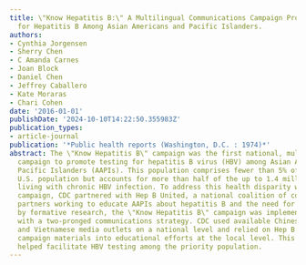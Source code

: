 ```yaml
---
title: \"Know Hepatitis B:\" A Multilingual Communications Campaign Promoting Testing
  for Hepatitis B Among Asian Americans and Pacific Islanders.
authors:
- Cynthia Jorgensen
- Sherry Chen
- C Amanda Carnes
- Joan Block
- Daniel Chen
- Jeffrey Caballero
- Kate Moraras
- Chari Cohen
date: '2016-01-01'
publishDate: '2024-10-10T14:22:50.355983Z'
publication_types:
- article-journal
publication: '*Public health reports (Washington, D.C. : 1974)*'
abstract: The \"Know Hepatitis B\" campaign was the first national, multilingual communications
  campaign to promote testing for hepatitis B virus (HBV) among Asian Americans and
  Pacific Islanders (AAPIs). This population comprises fewer than 5% of the total
  U.S. population but accounts for more than half of the up to 1.4 million Americans
  living with chronic HBV infection. To address this health disparity with a national
  campaign, CDC partnered with Hep B United, a national coalition of community-based
  partners working to educate AAPIs about hepatitis B and the need for testing. Guided
  by formative research, the \"Know Hepatitis B\" campaign was implemented in 2013
  with a two-pronged communications strategy. CDC used available Chinese, Korean,
  and Vietnamese media outlets on a national level and relied on Hep B United to incorporate
  campaign materials into educational efforts at the local level. This partnership
  helped facilitate HBV testing among the priority population.
---
```

